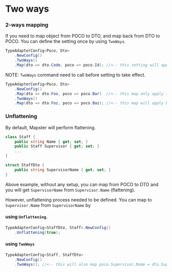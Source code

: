 # Two ways

### 2-ways mapping

If you need to map object from POCO to DTO, and map back from DTO to POCO. You can define the setting once by using `TwoWays`.

```csharp
TypeAdapterConfig<Poco, Dto>
    .NewConfig()
    .TwoWays()
    .Map(dto => dto.Code, poco => poco.Id); //<-- this setting will apply dto.Code = poco.Id & poco.Id = dto.Code for reverse mapping
```

NOTE: `TwoWays` command need to call before setting to take effect.

```csharp
TypeAdapterConfig<Poco, Dto>
    .NewConfig()
    .Map(dto => dto.Foo, poco => poco.Bar)  //<-- this map only apply to Poco->Dto
    .TwoWays()
    .Map(dto => dto.Foz, poco => poco.Baz); //<-- this map will apply both side
```

### Unflattening

By default, Mapster will perform flattening.

```csharp
class Staff {
    public string Name { get; set; }
    public Staff Supervisor { get; set; }
    ...
}

struct StaffDto {
    public string SupervisorName { get; set; }
}
```

Above example, without any setup, you can map from POCO to DTO and you will get `SupervisorName` from `Supervisor.Name` (flattening).

However, unflattening process needed to be defined. You can map to `Supervisor.Name` from `SupervisorName` by 

#### using `Unflattening`.

```csharp
TypeAdapterConfig<StaffDto, Staff>.NewConfig()
    .Unflattening(true);
```

#### using `TwoWays`

```csharp
TypeAdapterConfig<Staff, StaffDto>
    .NewConfig()
    .TwoWays(); //<-- this will also map poco.Supervisor.Name = dto.SupervisorName for reverse mapping
```